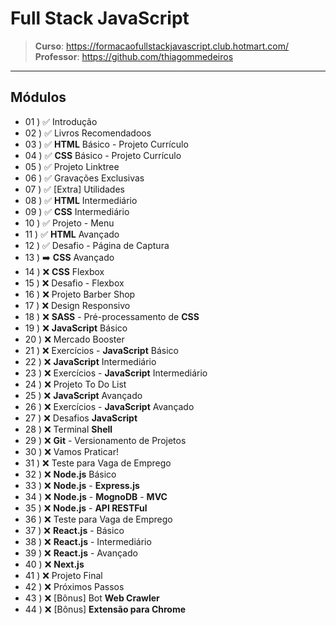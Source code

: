 # Full Stack JavaScript

> **Curso**: https://formacaofullstackjavascript.club.hotmart.com/ <br>
> **Professor**: https://github.com/thiagommedeiros

---

## Módulos

 - 01 ) ✅ Introdução
 - 02 ) ✅ Livros Recomendadoos
 - 03 ) ✅ **HTML** Básico - Projeto Currículo
 - 04 ) ✅ **CSS** Básico - Projeto Currículo
 - 05 ) ✅ Projeto Linktree
 - 06 ) ✅ Gravações Exclusivas
 - 07 ) ✅ [Extra] Utilidades
 - 08 ) ✅ **HTML** Intermediário
 - 09 ) ✅ **CSS** Intermediário
 - 10 ) ✅ Projeto - Menu
 - 11 ) ✅ **HTML** Avançado
 - 12 ) ✅ Desafio - Página de Captura
 - 13 ) ➡️ **CSS** Avançado
 - 14 ) ❌ **CSS** Flexbox
 - 15 ) ❌ Desafio - Flexbox
 - 16 ) ❌ Projeto Barber Shop
 - 17 ) ❌ Design Responsivo
 - 18 ) ❌ **SASS** - Pré-processamento de **CSS**
 - 19 ) ❌ **JavaScript** Básico
 - 20 ) ❌ Mercado Booster
 - 21 ) ❌ Exercícios - **JavaScript** Básico
 - 22 ) ❌ **JavaScript** Intermediário
 - 23 ) ❌ Exercícios - **JavaScript** Intermediário
 - 24 ) ❌ Projeto To Do List
 - 25 ) ❌ **JavaScript** Avançado
 - 26 ) ❌ Exercícios - **JavaScript** Avançado
 - 27 ) ❌ Desafios **JavaScript**
 - 28 ) ❌ Terminal **Shell**
 - 29 ) ❌ **Git** - Versionamento de Projetos
 - 30 ) ❌ Vamos Praticar!
 - 31 ) ❌ Teste para Vaga de Emprego
 - 32 ) ❌ **Node.js** Básico
 - 33 ) ❌ **Node.js** - **Express.js**
 - 34 ) ❌ **Node.js** - **MognoDB** - **MVC**
 - 35 ) ❌ **Node.js** - **API RESTFul**
 - 36 ) ❌ Teste para Vaga de Emprego
 - 37 ) ❌ **React.js** - Básico
 - 38 ) ❌ **React.js** - Intermediário
 - 39 ) ❌ **React.js** - Avançado
 - 40 ) ❌ **Next.js**
 - 41 ) ❌ Projeto Final
 - 42 ) ❌ Próximos Passos
 - 43 ) ❌ [Bônus] Bot **Web Crawler**
 - 44 ) ❌ [Bônus] **Extensão para Chrome**
